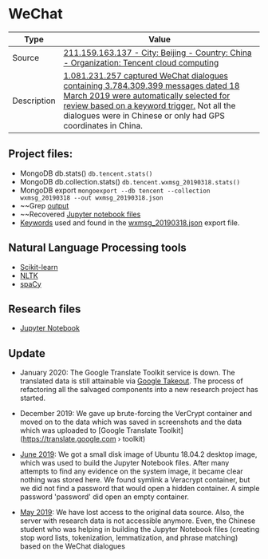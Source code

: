 # WeChat



Type  | Value
----------- | -------------
Source | [211.159.163.137 - City: Beijing  - Country: China  - Organization: Tencent cloud computing](https://twitter.com/0xDUDE/status/1111338523670601729)
Description | [1.081.231.257 captured WeChat dialogues containing 3.784.309.399 messages dated 18 March 2019 were automatically selected for review based on a keyword trigger.](https://twitter.com/0xDUDE/status/1107793510881742848) Not all the dialogues were in Chinese or only had GPS coordinates in China.

## Project files:
 * MongoDB db.stats() `db.tencent.stats()`
 * MongoDB db.collection.stats() `db.tencent.wxmsg_20190318.stats()` 
 * MongoDB export `mongoexport --db tencent --collection wxmsg_20190318 --out wxmsg_20190318.json`
 * ~~Grep [output](#K)
 * ~~Recovered [Jupyter notebook files]()
 * [Keywords](https://github.com/GDI-foundation/WeChat/blob/master/keywords.txt) used and found in the [wxmsg_20190318.json]() export file. 

## Natural Language Processing tools
* [Scikit-learn](https://scikit-learn.org)
* [NLTK](https://www.nltk.org/)
* [spaCy](https://spacy.io)

## Research files
* [Jupyter Notebook](https://jupyter.org/)
 
## Update
* January 2020: The Google Translate Toolkit service is down. The translated data is still attainable via [Google Takeout](https://takeout.google.com/?pli=1). The process of refactoring all the salvaged components into a new research project has started. 

* December 2019: We gave up brute-forcing the VerCrypt container and moved on to the data which was saved in screenshots and the data which was uploaded to [Google Translate Toolkit](https://translate.google.com › toolkit)

* [June 2019](https://twitter.com/0xDUDE/status/1138027431258918918?s=20): We got a small disk image of Ubuntu 18.04.2 desktop image,  which was used to build the Jupyter Notebook files. After many attempts to find any evidence on the system image, it became clear nothing was stored here. We found symlink a Veracrypt container, but we did not find a password that would open a hidden container. A simple password 'password' did open an empty container.

* [May 2019](https://twitter.com/GDI_FDN/status/1130489101273243648?s=20): We have lost access to the original data source. Also, the server with research data is not accessible anymore. Even, the Chinese student who was helping in building the Jupyter Notebook files (creating stop word lists, tokenization, lemmatization, and phrase matching) based on the WeChat dialogues

